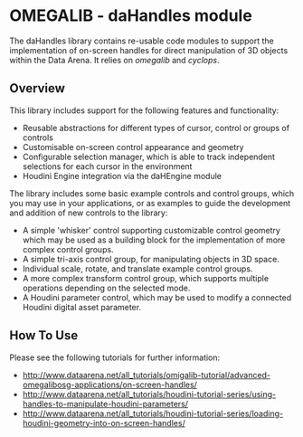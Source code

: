 # OMEGALIB - daHandles module 

The daHandles library contains re-usable code modules to support the implementation of on-screen handles for direct manipulation of 3D objects within the Data Arena. It relies on *omegalib* and *cyclops*.

## Overview

This library includes support for the following features and functionality:

 - Reusable abstractions for different types of cursor, control or groups of controls
 - Customisable on-screen control appearance and geometry
 - Configurable selection manager, which is able to track independent selections for each cursor in the environment
 - Houdini Engine integration via the daHEngine module

The library includes some basic example controls and control groups, which you may use in your applications, or as examples to guide the development and addition of new controls to the library:

 - A simple 'whisker' control supporting customizable control geometry which may be used as a building block for the implementation of more complex control groups.
 - A simple tri-axis control group, for manipulating objects in 3D space.
 - Individual scale, rotate, and translate example control groups.
 - A more complex transform control group, which supports multiple operations depending on the selected mode.
 - A Houdini parameter control, which may be used to modify a connected Houdini digital asset parameter.

## How To Use

Please see the following tutorials for further information:

- http://www.dataarena.net/all_tutorials/omigalib-tutorial/advanced-omegalibosg-applications/on-screen-handles/
- http://www.dataarena.net/all_tutorials/houdini-tutorial-series/using-handles-to-manipulate-houdini-parameters/
- http://www.dataarena.net/all_tutorials/houdini-tutorial-series/loading-houdini-geometry-into-on-screen-handles/
